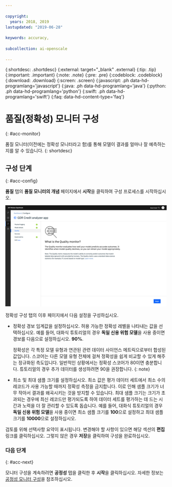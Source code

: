 ```yaml
---

copyright:
  years: 2018, 2019
lastupdated: "2019-06-28"

keywords: accuracy, 

subcollection: ai-openscale

---
```


{:shortdesc: .shortdesc}
{:external: target="_blank" .external}
{:tip: .tip}
{:important: .important}
{:note: .note}
{:pre: .pre}
{:codeblock: .codeblock}
{:download: .download}
{:screen: .screen}
{:javascript: .ph data-hd-programlang='javascript'}
{:java: .ph data-hd-programlang='java'}
{:python: .ph data-hd-programlang='python'}
{:swift: .ph data-hd-programlang='swift'}
{:faq: data-hd-content-type='faq'}

# 품질(정확성) 모니터 구성
{: #acc-monitor}

품질 모니터(이전에는 정확성 모니터라고 함)를 통해 모델이 결과를 얼마나 잘 예측하는지를 알 수 있습니다.
{: shortdesc}

## 구성 단계
{: #acc-config}

**품질** 탭의 **품질 모니터의 개념** 페이지에서 **시작**을 클릭하여 구성 프로세스를 시작하십시오.

![품질 모니터의 개념 페이지가 표시되며, 이는 모델이 정확한 결과를 예측하는 수준을 품질 모니터가 평가함을 설명합니다. ](images/wos-quality-what-is.png)

정확성 구성 탭의 이후 페이지에서 다음 설정을 구성하십시오.

-  정확성 경보 임계값을 설정하십시오. 허용 가능한 정확성 레벨을 나타내는 값을 선택하십시오. 예를 들어, 대화식 튜토리얼의 경우 **독일 신용 위험 모델**을 사용 중이면 경보를 다음으로 설정하십시오. **90%**.

    정확성은 각 특정 모델 유형과 연관된 관련 데이터 사이언스 메트릭으로부터 합성된 값입니다. 스코어는 다른 모델 유형 전체에 걸쳐 정확성을 쉽게 비교할 수 있게 해주는 정규화된 측도입니다. 일반적인 상황에서는 정확성 스코어가 80이면 충분합니다. 튜토리얼의 경우 추가 데이터를 생성하려면 90을 권장합니다.
    {: note}

-  최소 및 최대 샘플 크기를 설정하십시오. 최소 값은 평가 데이터 세트에서 최소 수의 레코드가 사용 가능할 때까지 정확성 측정을 금지합니다. 이로 인해 샘플 크기가 너무 작아서 결과를 왜곡시키는 것을 방지할 수 있습니다. 최대 샘플 크기는 크기가 초과되는 경우에 최신 레코드만 평가되도록 하여 데이터 세트를 평가하는 데 드는 시간과 노력을 더 잘 관리할 수 있도록 돕습니다. 예를 들어, 대화식 튜토리얼의 경우 **독일 신용 위험 모델**을 사용 중이면 최소 샘플 크기를 **100**으로 설정하고 최대 샘플 크기를 **10000**으로 설정하십시오. 


검토를 위해 선택사항 요약이 표시됩니다. 변경해야 할 사항이 있으면 해당 섹션의 **편집** 링크를 클릭하십시오. 그렇지 않은 경우 **저장**을 클릭하여 구성을 완료하십시오.

### 다음 단계
{: #acc-next}

모니터 구성을 계속하려면 **공정성** 탭을 클릭한 후 **시작**을 클릭하십시오. 자세한 정보는 [공정성 모니터 구성](/docs/services/ai-openscale?topic=ai-openscale-mf-monitor)을 참조하십시오. 
